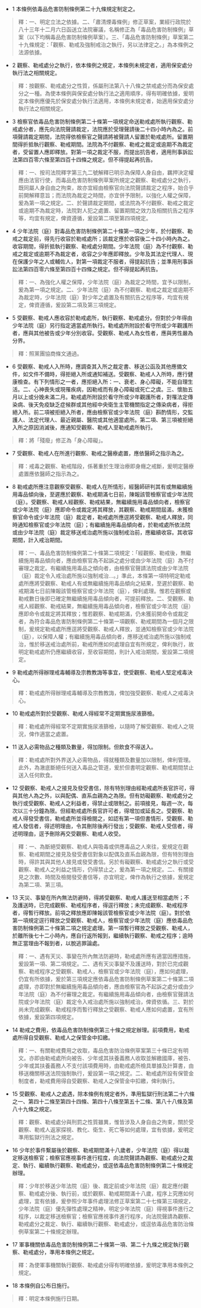 * 1 本條例依毒品危害防制條例第二十九條規定制定之。

> 釋：一、明定立法之依據。二、「肅清煙毒條例」修正草案，業經行政院於八十三年十二月六日函送立法院審議，名稱修正為「毒品危害防制條例」草案（以下均稱毒品危害防制條例草案）。三、「毒品危害防制條例」草案第二十九條規定：「觀察、勒戒及強制戒治之執行，另以法律定之。」為本條例之法源依據。

* 2 觀察、勒戒處分之執行，依本條例之規定，本條例未規定者，適用保安處分執行法之相關規定。

> 釋：按觀察、勒戒處分之性質，係屬刑法第八十八條之禁戒處分而為保安處分之一種。為使本條例與保安處分執行法之適用順序，得有明確依據，爰明定本條例應優先於保安處分執行法適用，本條例未規定者，始適用保安處分執行法之相關規定。

* 3 檢察官依毒品危害防制條例第二十條第一項規定命送勒戒處所執行觀察、勒戒處分者，應先向法院聲請裁定，法院應於受理聲請後二十四小時內為之。前項聲請裁定期間，法院得依檢察官之聲請將被聲請人留置於勒戒處所。留置期間得折抵執行觀察、勒戒期間。法院為不付觀察、勒戒之裁定或逾期不為裁定者，受留置人應即釋放。對第一項之裁定不服，而提出抗告者，適用刑事訴訟法第四百零六條至第四百十四條之規定。但不得提起再抗告。

> 釋：一、按司法院釋字第三九二號解釋已明示為保障人身自由，羈押決定權應由法官行使，而毒品危害防制條例草案所規定之觀察、勒戒處分之執行，既同屬人身自由之拘束，故亦宜經由檢察官向法院聲請裁定之程序，始合乎前開解釋意旨；而法院為裁定之時間，亦宜併予限制，以強化人權之保障，爰為第一項之規定。二、於聲請裁定期間，或法院為不付觀察、勒戒之裁定或逾期不為裁定時，法院對人犯之處置、留置期間之效力及相關抗告之程序等，均宜有規定，俾資遵循，爰設第二項至第四項規定。

* 4 少年法院（庭）對毒品危害防制條例第二十條第一項之少年，於付觀察、勒戒之裁定前，得先行收容於勒戒處所；該裁定應於收容後二十四小時內為之。收容期間，得折抵執行觀察、勒戒處分期間。少年法院（庭）為不付觀察、勒戒之裁定或逾期不為裁定者，收容之少年應即釋放。少年及其法定代理人、現在保護少年之人或輔佐人，對第一項裁定不服者，得提起抗告；並準用刑事訴訟法第四百零六條至第四百十四條之規定。但不得提起再抗告。

> 釋：一、為強化人權之保障，少年法院（庭）為裁定之時間，宜予以限制，爰為第一項之規定。二、少年法院（庭）為不付觀察、勒戒之裁定或逾期不為裁定時，少年法院（庭）對少年之處置及有關抗告之程序等，均宜有規定，俾資遵循，爰設第二項及第三項規定。

* 5 受觀察、勒戒人應收容於勒戒處所，執行觀察、勒戒處分。但對於少年得由少年法院（庭）另行指定適當處所執行。勒戒處所附設於看守所或少年觀護所者，應與其他被告或少年分別收容。受觀察、勒戒人為女性者，應與男性嚴為分界。

> 釋：照黨團協商條文通過。

* 6 受觀察、勒戒人入所時，應調查其入所之裁定書、移送公函及其他應備文件，如文件不備時，得拒絕入所或通知補送。受觀察、勒戒人入所時，應行健康檢查。有下列情形之一者，應拒絕入所：一、衰老、身心障礙，不能自理生活。二、心神喪失或現罹疾病，因勒戒而有身心障礙或死亡之虞。三、懷胎五月以上或分娩未滿二月。勒戒處所附設於看守所或少年觀護所者，對罹法定傳染病、後天免疫缺乏症候群或其他經中央衛生主管機關指定之傳染病者，得拒絕入所。前二項被拒絕入所者，應由檢察官或少年法院（庭）斟酌情形，交監護人、法定代理人、最近親屬、醫院或其他適當處所。第二項、第三項被拒絕入所之原因消滅後，應通知受觀察、勒戒人至勒戒處所執行。

> 釋：將「殘廢」修正為「身心障礙」。

* 7 受觀察、勒戒人在所進行觀察、勒戒之醫療處置，應依醫師之指示為之。

> 釋：戒毒之觀察、勒戒階段，係著重於生理治療即身癮之戒斷，爰明定醫療處置應依醫師之指示為之。

* 8 勒戒處所應注意觀察受觀察、勒戒人在所情形，經醫師研判其有或無繼續施用毒品傾向後，至遲應於觀察、勒戒期滿七日前，陳報該管檢察官或少年法院（庭）。受觀察、勒戒人經觀察、勒戒結果，無繼續施用毒品傾向者，檢察官或少年法院（庭）應即命令或裁定將其釋放，其觀察、勒戒期間屆滿，未獲檢察官命令或少年法院（庭）裁定者，勒戒處所應逕將受觀察、勒戒人釋放，同時通知檢察官或少年法院（庭）；有繼續施用毒品傾向者，於勒戒處所依法院或由少年法院（庭）裁定移送戒治處所施以強制戒治前，應繼續收容。其收容期間，計入戒治期間。

> 釋：一、毒品危害防制條例第二十條第二項規定：「經觀察、勒戒後，無繼續施用毒品傾向者，應由檢察官為不起訴之處分或由少年法院（庭）為不付審理之裁定。有繼續施用毒品之傾向者，由檢察官聲請法院或由少年法院（庭）裁定令入戒治處所施以強制戒治…。」準此，本條第一項特明定勒戒處所應將受觀察、勒戒人有或無繼續施用毒品傾向之結果，至遲於觀察、勒戒期滿七日前陳報該管檢察官或少年法院（庭），俾利處理。惟若在觀察或勒戒數日後即已確定無繼續施用毒品傾向者，可提前釋放。二、受觀察、勒戒人經觀察、勒戒結果，無繼續施用毒品傾向者，檢察官或少年法院（庭）應即命令或裁定將其釋放；惟若觀察、勒戒期滿，仍未獲前開命令或裁定者，為符合毒品危害防制條例第二十條第一項觀察、勒戒期間為一個月之限制，爰規定勒戒處所應逕將受觀察、勒戒人釋放，並通知檢察官或少年法院（庭），以保障人權；有繼續施用毒品傾向者，應移送戒治處所施以強制戒治，惟於移送戒治處所前，勒戒所應如何處理自宜有所規定，俾利執行，故明定勒戒處所仍應繼續收容，至收容期間，則計入戒治期間，爰設第二項規定。

* 9 勒戒處所得辦理戒毒輔導及宗教教誨等事宜，使受觀察、勒戒人堅定戒毒決心。

> 釋：勒戒處所得辦理戒毒輔導及宗教教誨，俾加強受觀察、勒戒人之戒毒決心。

* 10 勒戒處所對於受觀察、勒戒人得經常不定期實施尿液篩檢。

> 釋：勒戒處所得經常不定期實施尿液篩檢，以隨時了解受觀察、勒戒人之現況，俾作適當之處置。

* 11 送入必需物品之種類及數量，得加限制。但飲食不得送入。

> 釋：勒戒處所對外界送入必需物品，得就種類及數量加以限制，俾利管理。此外，為澈底斷絕任何送入毒品之管道，爰於但書明定觀察、勒戒期間禁止送入任何飲食。

* 12 受觀察、勒戒人之接見及發受書信，除有特別理由經勒戒處所長官許可，得與其他人為之外，以與配偶、直系血親為之為限。但有妨礙觀察、勒戒處分之執行或受觀察、勒戒人之利益者，得禁止或限制之。前項接見，每週一次，每次以三十分鐘為限。但經勒戒處所長官許可者，得增加或延長之。受觀察、勒戒人得發受書信，勒戒處所並得檢閱之，如認有第一項但書情形，受觀察、勒戒人發信者，得述明理由，令其刪除後再行發出；受觀察、勒戒人受信者，得述明理由，逕予刪除再交受觀察、勒戒人收受。

> 釋：一、為斷絕受觀察、勒戒人與吸毒或供應毒品之人來往，爰規定在觀察、勒戒期間之接見及發受書信對象以配偶及直系血親為限，但有特別理由時，得許其與其他人接見或發受書信。另於有礙觀察、勒戒處分之執行或受觀察、勒戒人之利益之情形，仍得禁止之，爰為第一項之規定。二、有關接見之次數、時間及檢閱發受書信等，亦宜明定，俾作為執行之依據，爰規定為第二項、第三項。

* 13 天災、事變在所內無法防避時，得將受觀察、勒戒人護送至相當處所；不及護送時，已完成觀察、勒戒程序者，得逕行釋放；未完成觀察、勒戒程序者，得暫行釋放。前項之釋放應即陳報該管檢察官或少年法院（庭）。對於依第一項規定逕行釋放之受觀察、勒戒人，檢察官或少年法院（庭）應依毒品危害防制條例第二十條第二項之規定處理。第一項暫行釋放之受觀察、勒戒人，於離所後七十二小時內，應自行返所報到，繼續執行觀察、勒戒之程序；逾時無正當理由不報到者，以脫逃罪論處。

> 釋：一、遇有天災、事變在所內無法防避時，勒戒處所應有適當因應措施，爰設第一項、第二項規定。二、遇有天災事變不及護送時，對於已完成觀察、勒戒程序之受觀察、勒戒人，檢察官或少年法院（庭），應如何處理，仍宜有所依據，爰於第三項規定應依毒品危害防制條例草案第二十條第二項處理，亦即對於無繼續施用毒品傾向者，應由檢察官為不起訴之處分或由少年法院（庭）為不付審理之裁定。有繼續施用毒品傾向者，由檢察官聲請法院或少年法院（庭）裁定令入戒治處所施以強制戒治，俾資依循。三、對於尚未完成觀察、勒戒程序而暫行釋放之受觀察、勒戒人應如何處置，宜有所依據，爰設第四項規定。

* 14 勒戒之費用，依毒品危害防制條例第三十條之規定辦理。前項費用，勒戒處所得自受觀察、勒戒人之保管金中扣繳。

> 釋：一、有關勒戒費用之收取，毒品危害防治條例草案第三十條已定有明文。亦即由勒戒處所向被告、少年或其扶養義務人收取並解繳國庫，被告、少年或其扶養義務人不支付該項費用時，由勒戒處所檢具單據及計算書，由移送機關移送法院強制執行，爰設第一項之規定。二、勒戒處所設有保管金制度者，勒戒費用得自受觀察、勒戒人之保管金中扣繳，俾利執行。

* 15 受觀察、勒戒人之處遇，除本條例有規定者外，準用監獄行刑法第二十六條之一、第四十二條至第四十四條、第四十八條至第五十二條、第八十八條及第八十九條之規定。

> 釋：觀察、勒戒處分與刑罰之性質雖異，惟皆涉及人身自由之拘束，關於受觀察、勒戒人返家探視、教化、衛生、死亡等如何處理，宜有依據，爰明定準用監獄行刑法之規定。

* 16 少年於事件繫屬後於觀察、勒戒期間滿十八歲者，少年法院（庭）得以裁定移送檢察官；檢察官應視事件進行程度，向法院聲請為觀察、勒戒處分之裁定、執行、繼續執行觀察、勒戒處分，或逕依毒品危害防制條例第二十條規定辦理。

> 釋：少年於移送少年法院（庭）後、裁定前或少年法院（庭）裁定應付觀察、勒戒處分後、執行前，或於觀察、勒戒期間滿十八歲，程序上究應如何處理，宜有依據，爰參照少年事件處理法修正草案第二十七條第三項規定，少年法院（庭）優先彈性處理之精神，明定少年法院（庭）得視事件進行之程序，以裁定移送檢察官；檢察官應視事件進行程序，向法院聲請為觀察、勒戒處分之裁定、執行、繼續執行觀察、勒戒處分，或逕依毒品危害防治條例草案第二十條規定辦理。

* 17 軍事機關依毒品危害防制條例第二十條第一項、第二十九條之規定執行觀察、勒戒處分，準用本條例之規定。

> 釋：為使軍事機關執行觀察、勒戒處分得有明確依據，爰明定準用本條例之規定。

* 18 本條例自公布日施行。

> 釋：明定本條例施行日期。

